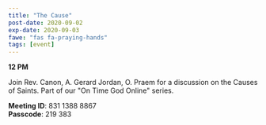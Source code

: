 ```yaml
---
title: "The Cause"
post-date: 2020-09-02
exp-date: 2020-09-03
fawe: "fas fa-praying-hands"
tags: [event]
---
```

**12 PM**

Join Rev. Canon, A. Gerard Jordan, O. Praem for a discussion on the Causes of Saints. Part of our "On Time God Online" series.

<p class="text-danger"><b>Meeting ID</b>: 831 1388 8867
<br>
<b>Passcode</b>: 219 383
</p>